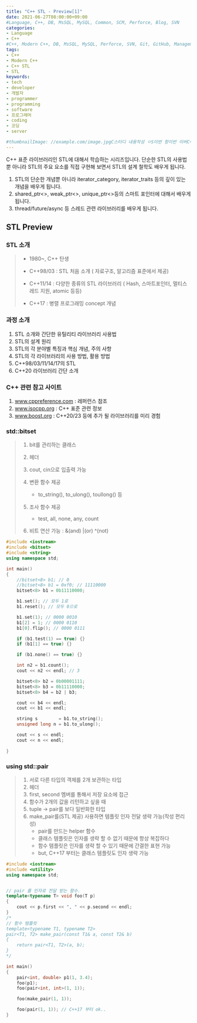 ```yaml
---
title: "C++ STL - Preview[1]"
date: 2021-06-27T08:00:00+09:00
#Language, C++, DB, MsSQL, MySQL, Common, SCM, Perforce, Blog, SVN
categories:
- Language
- C++
#C++, Modern C++, DB, MsSQL, MySQL, Perforce, SVN, Git, GitHub, Management, Blog, Hugo, Architecture
tags:
- C++
- Modern C++
- C++ STL
- STL
keywords:
- tech
- developer
- 개발자
- programmer
- programming
- software
- 프로그래머
- coding
- 코딩
- server

#thumbnailImage: //example.com/image.jpgC스터디 내용작성 ㅇS이번 항이번 이버C++ 
---
```


C++ 표준 라이브러리인 STL에 대해서 학습하는 시리즈입니다. 단순한 STL의 사용법 뿐 아니라 STL의 주요 요소를 직접 구현해 보면서 STL의 설계 철학도 배우게 됩니다. 

1. STL의 단순한 개념뿐 아니라 iterator_category, iterator_traits 등의 깊이 있는 개념을 배우게 됩니다.
2. shared_ptr<>, weak_ptr<>, unique_ptr<>등의 스마트 포인터에 대해서 배우게 됩니다.
3. thread/future/async 등 스레드 관련 라이브러리를 배우게 됩니다.

<!--more-->

  

## STL Preview

### STL 소개

> - 1980~, C++ 탄생
>
> - C++98/03 : STL 처음 소개 ( 자료구조, 알고리즘 표준에서 제공)
> - C++11/14 : 다양한 종류의 STL 라이브러리 ( Hash, 스마트포인터, 멀티스레드 지원, atomic 등등)
> - C++17 : 병렬 프로그래밍 concept 개념

  

### 과정 소개

1. STL 소개와 간단한 유틸리티 라이브러리 사용법
2. STL의 설계 원리
3. STL의 각 분야별 특징과 핵심 개념, 주의 사항
4. STL의 각 라이브러리의 사용 방법, 활용 방법
5. C++98/03/11/14/17의 STL
6. C++20 라이브러리 간단 소개

  

### C++ 관련 참고 사이트

1. www.cppreference.com : 레퍼런스 참조
2. www.isocpp.org : C++ 표준 관련 정보
3. www.boost.org : C++20/23 등에 추가 될 라이브러리를 미리 경험

  

### std::bitset

> 1. bit를 관리하는 클래스
>
> 2. <bitset> 헤더
> 3. cout, cin으로 입출력 가능
> 4. 변환 함수 제공
>    - to_string(), to_ulong(), toullong() 등
> 5. 조사 함수 제공
>    - test, all, none, any, count
> 6. 비트 연산 가능 : &(and) |(or) ^(not)

```cpp
#include <iostream>
#include <bitset>
#include <string>
using namespace std;

int main()
{
	//bitset<8> b1; // 0
	//bitset<8> b1 = 0xf0; // 11110000
	bitset<8> b1 = 0b11110000;

	b1.set(); // 모두 1로
	b1.reset(); // 모두 0으로

	b1.set(1); // 0000 0010
	b1[2] = 1; // 0000 0110
	b1[0].flip(); // 0000 0111

	if (b1.test(1) == true) {}
	if (b1[1] == true) {}

	if (b1.none() == true) {}

	int n2 = b1.count(); 
	cout << n2 << endl; // 3

	bitset<8> b2 = 0b00001111;
	bitset<8> b3 = 0b11110000;
	bitset<8> b4 = b2 | b3;

	cout << b4 << endl;
	cout << b1 << endl;

	string s		= b1.to_string();
	unsigned long n = b1.to_ulong();

	cout << s << endl;
	cout << n << endl;
	
}
```

  

### using std::pair

> 1. 서로 다른 타입의 객체를 2개 보관하는 타입
> 2. <utility> 헤더
> 3. first, second 멤버를 통해서 저장 요소에 접근
> 4. 함수가 2개의 값을 리턴하고 싶을 때
> 5. tuple -> pair를 보다 일반화한 타입
> 6. make_pair를(STL 제공) 사용하면 템플릿 인자 전달 생략 가능(작성 편리성)
>    - pair를 만드는 helper 함수
>    - 클래스 템플릿은 인자를 생략 할 수 없기 때문에 항상 복잡하다
>    - 함수 템플릿은 인자를 생략 할 수 있기 때문에 간결한 표현 가능
>    - but, C++17 부터는 클래스 템플릿도 인자 생략 가능

```cpp
#include <iostream>
#include <utility>
using namespace std;


// pair 를 인자로 전달 받는 함수.
template<typename T> void foo(T p)
{
	cout << p.first << ", " << p.second << endl;
}
/*
// 함수 템플릿
template<typename T1, typename T2>
pair<T1, T2> make_pair(const T1& a, const T2& b)
{
	return pair<T1, T2>(a, b);
}
*/

int main()
{
	pair<int, double> p1(1, 3.4);
	foo(p1);
	foo(pair<int, int>(1, 1));

	foo(make_pair(1, 1));

	foo(pair(1, 1)); // C++17 부터 ok..
}
```

